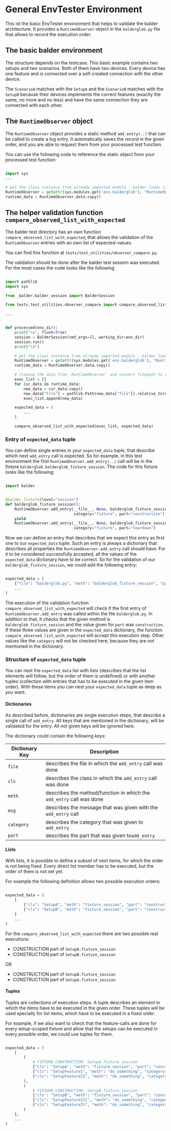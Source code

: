 # General EnvTester Environment

This ist the basic EnvTester environment that helps to validate the balder architecture. It provides a
``RuntimeObserver`` object in the ``balderglob.py`` file that allows to record the execution order.

## The basic balder environment

The structure depends on the testcase. This basic example contains two setups and two scenarios. Both of them have two
devices. Every device has one feature and is connected over a self-created connection with the other device.

The ``ScenarioA`` matches with the ``SetupA`` and the ``ScenarioB`` matches with the ``SetupB`` because their devices
implements the correct features (exactly the same, no more and no less) and have the same connection they are connected
with each other.

## The ``RuntimeObserver`` object

The `RuntimeObserver` object provides a static method `add_entry(..)` that can be called to create a log entry. It 
automatically saves the record in the given order, and you are able to request them from your processed test function.

You can use the following code to reference the static object from your processed test function:

```python

import sys
...

# get the class instance from already imported module - balder loads it from given working directory
RuntimeObserver = getattr(sys.modules.get('env.balderglob'), "RuntimeObserver")
runtime_data = RuntimeObserver.data.copy()

```

## The helper validation function ``compare_observed_list_with_expected``

The balder test directory has an own function ``compare_observed_list_with_expected``, that allows the validation of the
``RuntimeObserver`` entries with an own list of expected-values.

You can find this function at ``tests/test_utilities/observer_compare.py``.

The validation should be done after the balder test session was executed. For the most cases the code looks like the 
following:

```python

import pathlib
import sys

from _balder.balder_session import BalderSession

from tests.test_utilities.observer_compare import compare_observed_list_with_expected

...


def processed(env_dir):
    print("\n", flush=True)
    session = BalderSession(cmd_args=[], working_dir=env_dir)
    session.run()
    print("\n")

    # get the class instance from already imported module - balder loads it from given working directory
    RuntimeObserver = getattr(sys.modules.get('env.balderglob'), "RuntimeObserver")
    runtime_data = RuntimeObserver.data.copy()

    # cleanup the data from `RuntimeObserver` and convert filepath to relative path
    exec_list = []
    for cur_data in runtime_data:
        new_data = cur_data.copy()
        new_data["file"] = pathlib.Path(new_data["file"]).relative_to(env_dir)
        exec_list.append(new_data)

    expected_data = (
        ...
    )

    compare_observed_list_with_expected(exec_list, expected_data)

```

### Entry of ``expected_data`` tuple

You can define single entries in your ``expected_data`` tuple, that describe which next ``add_entry`` call is expected. 
So for example, in this test environment the first ``RuntimeObserver.add_entry(..)`` call will be in the fixture
``balderglob.balderglob_fixture_session``. The code for this fixture looks like the following:

```python

import balder


@balder.fixture(level="session")
def balderglob_fixture_session():
    RuntimeObserver.add_entry(__file__, None, balderglob_fixture_session, "begin execution CONSTRUCTION of fixture",
                              category="fixture", part="construction")
    yield
    RuntimeObserver.add_entry(__file__, None, balderglob_fixture_session, "begin execution TEARDOWN of fixture",
                              category="fixture", part="teardown")

```

Now we can define an entry that describes that we expect this entry as first one to our ``expected_data`` tuple. Such 
an entry is always a dictionary that describes all properties the ``RuntimeObserver.add_entry`` call should have. For 
it to be considered successfully accepted, all the values of the ``expected_data`` dictionary have to be correct. So for 
the validation of our ``balderglob_fixture_session``, we could add the following entry:

```python

expected_data = (
    {"file": "balderglob.py", "meth": "balderglob_fixture_session", "part": "construction"},
    ...
)
```

The execution of the validation function ``compare_observed_list_with_expected`` will check if the first entry of
``RuntimeObserver.add_entry`` was called within the file ``balderglob.py``. In addition to that, it checks that the 
given method is ``balderglob_fixture_session`` and the value given for ``part`` was ``construction``. If these three 
values are given in the ``expected_data`` dictionary, the function ``compare_observed_list_with_expected`` will accept 
this  execution step. Other values like the ``category`` will not be checked here, because they are not mentioned in the
dictionary.

### Structure of ``expected_data`` tuple

You can nest the ``expected_data`` list with lists (describes that the list elements will
follow, but the order of them is undefined) or with another tuples (collection with entries that has to be executed
in the given item order). With these items you can nest your ``expected_data`` tuple as deep as you want.

#### Dictionaries

As described before, dictionaries are single execution steps, that describe a single call of `add_entry`. All keys that
are mentioned in the dictionary, will be validated for the entry. All not given keys will be ignored here.

The dictionary could contain the following keys:

| Dictionary Key | Description                                                            |
|----------------|------------------------------------------------------------------------|
| ``file``       | describes the file in which the ``add_entry`` call was done            |
| ``cls``        | describes the class in which the ``add_entry`` call was done           |
| ``meth``       | describes the method/function in which the ``add_entry`` call was done |
| ``msg``        | describes the message that was given with the ``add_entry`` call       |
| ``category``   | describes the category that was given to ``add_entry``                 |
| ``part``       | describes the part that was given to``add_entry``                      |

#### Lists

With lists, it is possible to define a subset of next items, for which the order is not being fixed. Every direct list 
member has to be executed, but the order of them is not set yet.

For example the following definition allows two possible execution orders:

```python

expected_data = (
    [
        {"cls": "SetupA", "meth": "fixture_session", "part": "construction"},
        {"cls": "SetupB", "meth": "fixture_session", "part": "construction"},
    ]
    ...
)
```

For the ``compare_observed_list_with_expected`` there are two possible real executions:

* CONSTRUCTION part of ``SetupA.fixture_session``
* CONSTRUCTION part of ``SetupB.fixture_session``

OR

* CONSTRUCTION part of ``SetupB.fixture_session``
* CONSTRUCTION part of ``SetupA.fixture_session``

#### Tuples

Tuples are collections of execution steps. A tuple describes an element in which the items have to be executed in the
given order. These tuples will be used specially for list items, which have to be executed in a fixed order.

For example, if we also want to check that the feature-calls are done for every setup-scoped fixture and allow that the
setups can be executed in every possible order, we could use tuples for them.

```python

expected_data = (
    [
        (
            # FIXTURE-CONSTRUCTION: SetupA.fixture_session
            {"cls": "SetupA", "meth": "fixture_session", "part": "construction"},
            {"cls": "SetupFeatureI", "meth": "do_something", "category": "feature"},
            {"cls": "SetupFeatureII", "meth": "do_something", "category": "feature"},
        ),
        (
            # FIXTURE-CONSTRUCTION: SetupB.fixture_session
            {"cls": "SetupB", "meth": "fixture_session", "part": "construction"},
            {"cls": "SetupFeatureIII", "meth": "do_something", "category": "feature"},
            {"cls": "SetupFeatureIV", "meth": "do_something", "category": "feature"},
        )
    ],
    ...
)
```

